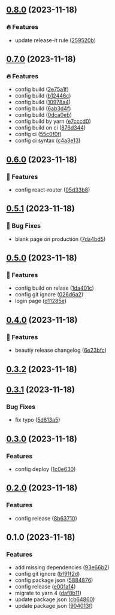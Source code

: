 

## [0.8.0](https://github.com/lenhathieu96/ss_restaurant_web/compare/v0.7.0...v0.8.0) (2023-11-18)


### 🔥 Features

* update release-it rule ([259520b](https://github.com/lenhathieu96/ss_restaurant_web/commit/259520b70baee2290ee1ac0cb2d695692b0e9c2b))

## [0.7.0](https://github.com/lenhathieu96/ss_restaurant_web/compare/v0.6.0...v0.7.0) (2023-11-18)


### 🔥 Features

* config build ([2e75a1f](https://github.com/lenhathieu96/ss_restaurant_web/commit/2e75a1f4c3e7731b53574d59db29126003ac1e04))
* config build ([b12446c](https://github.com/lenhathieu96/ss_restaurant_web/commit/b12446c3d716b3a79d878cce8e5c356a50593b6c))
* config build ([10978a4](https://github.com/lenhathieu96/ss_restaurant_web/commit/10978a453a35c5e9b61fca3b6a1e80d0dfff4dcb))
* config build ([6ab3d4f](https://github.com/lenhathieu96/ss_restaurant_web/commit/6ab3d4ff4a15d4a05a23e292d56beca59904b1c1))
* config build ([0dca0eb](https://github.com/lenhathieu96/ss_restaurant_web/commit/0dca0eb216e889366757af26635a484c1c542668))
* config build by yarn ([e7cccd0](https://github.com/lenhathieu96/ss_restaurant_web/commit/e7cccd0d9a3d2444414c547c34fd5fc8c8393088))
* config build on ci ([876d344](https://github.com/lenhathieu96/ss_restaurant_web/commit/876d3446a78bb7fe5381618a953dfbb659147624))
* config ci ([55c0f0f](https://github.com/lenhathieu96/ss_restaurant_web/commit/55c0f0f3ae012395aee0a1e7dcd5aa3fc992aaf1))
* config ci syntax ([c4a3e13](https://github.com/lenhathieu96/ss_restaurant_web/commit/c4a3e134d94c3f13de7b0f8b7193345acc247b4d))

## [0.6.0](https://github.com/lenhathieu96/ss_restaurant_web/compare/v0.5.1...v0.6.0) (2023-11-18)


### 🚀 Features

* config react-router ([05d33b8](https://github.com/lenhathieu96/ss_restaurant_web/commit/05d33b8aa26b6e3c5243b558db7e94b7d4fdaa6a))

## [0.5.1](https://github.com/lenhathieu96/ss_restaurant_web/compare/v0.5.0...v0.5.1) (2023-11-18)


### 🐛 Bug Fixes

*  blank page on production ([7da4bd5](https://github.com/lenhathieu96/ss_restaurant_web/commit/7da4bd5be5ee6a02924c0e92b6f1aa119682517a))

## [0.5.0](https://github.com/lenhathieu96/ss_restaurant_web/compare/v0.4.0...v0.5.0) (2023-11-18)


### 🚀 Features

* config build on relase ([1da401c](https://github.com/lenhathieu96/ss_restaurant_web/commit/1da401c202a3edad9c4c9d4f3456de57f52b4c99))
* config git ignore ([026d6a2](https://github.com/lenhathieu96/ss_restaurant_web/commit/026d6a20a7a9ec7a96bb81aa0a4698f6f48e2b96))
* login page ([d11285e](https://github.com/lenhathieu96/ss_restaurant_web/commit/d11285e00f0f62595d43ad35d35334cde0264bc3))

## [0.4.0](https://github.com/lenhathieu96/ss_restaurant_web/compare/v0.3.2...v0.4.0) (2023-11-18)


### 🚀 Features

* beautiy release changelog ([6e23bfc](https://github.com/lenhathieu96/ss_restaurant_web/commit/6e23bfcc4dab28bc9f73090cfdfcd8e6051eec68))

## [0.3.2](https://github.com/lenhathieu96/ss_restaurant_web/compare/v0.3.1...v0.3.2) (2023-11-18)

## [0.3.1](https://github.com/lenhathieu96/ss_restaurant_web/compare/v0.3.0...v0.3.1) (2023-11-18)


### Bug Fixes

* fix typo ([5d613a5](https://github.com/lenhathieu96/ss_restaurant_web/commit/5d613a5b100b3a5e086e64f16e232dfd6489f66f))

## [0.3.0](https://github.com/lenhathieu96/ss_restaurant_web/compare/v0.2.0...v0.3.0) (2023-11-18)


### Features

* config deploy ([1c0e630](https://github.com/lenhathieu96/ss_restaurant_web/commit/1c0e630a114bceef94f3565c54c71603a1c1a326))

## [0.2.0](https://github.com/lenhathieu96/ss_restaurant_web/compare/v0.1.0...v0.2.0) (2023-11-18)


### Features

* config release ([8b63710](https://github.com/lenhathieu96/ss_restaurant_web/commit/8b637103a76b42129cd4acedd4ab4bca49ae039a))

## 0.1.0 (2023-11-18)


### Features

* add missing dependencies ([93e66b2](https://github.com/lenhathieu96/ss_restaurant_web/commit/93e66b21f5d391fb25b2df59bf184318ca9efcb0))
* config git ignore ([bf91f2d](https://github.com/lenhathieu96/ss_restaurant_web/commit/bf91f2de70bec757bf2cf17c4a9c15fcf356f1c6))
* config package json ([5884876](https://github.com/lenhathieu96/ss_restaurant_web/commit/58848761b6fc21306a6db769cf26e2550796c624))
* config release ([e001a14](https://github.com/lenhathieu96/ss_restaurant_web/commit/e001a14337326338cc1412f1bec7bea2a601e5ab))
* migrate to yarn 4 ([daf8b11](https://github.com/lenhathieu96/ss_restaurant_web/commit/daf8b11a8aa9e162ac7b5eaeefaa581a1eb71525))
* update package json ([cb64860](https://github.com/lenhathieu96/ss_restaurant_web/commit/cb648608124b7809b3f7c1f0297ef87288e63882))
* update package json ([904013f](https://github.com/lenhathieu96/ss_restaurant_web/commit/904013f584b29fd4dc5e1d56ccf4c3fdbe03ea41))

